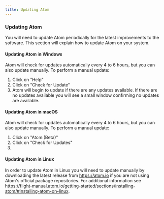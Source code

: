```yaml
---
title: Updating Atom
---
```

### Updating Atom

You will need to update Atom periodically for the latest improvements to the software. This section will explain how to update Atom on your system.

#### Updating Atom in Windows

Atom will check for updates automatically every 4 to 6 hours, but you can also update manually. To perform a manual update:

1. Click on "Help"
2. Click on "Check for Update"
3. Atom will begin to update if there are any updates available. If there are no updates available you will see a small window confirming no updates are available.

#### Updating Atom in macOS

Atom will check for updates automatically every 4 to 6 hours, but you can also update manually. To perform a manual update:

1. Click on "Atom (Beta)"
2. Click on "Check for Updates"
3. 

#### Updating Atom in Linux

In order to update Atom in Linux you will need to update manually by downloading the latest release from https://atom.io if you are not using Atom's official package repositories. For additional information see https://flight-manual.atom.io/getting-started/sections/installing-atom/#installing-atom-on-linux.

